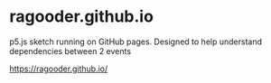 # ragooder.github.io

p5.js sketch running on GitHub pages.
Designed to help understand dependencies between 2 events

https://ragooder.github.io/
